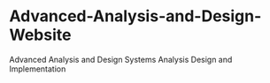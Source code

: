 # Advanced-Analysis-and-Design-Website
 Advanced Analysis and Design Systems Analysis Design and Implementation
